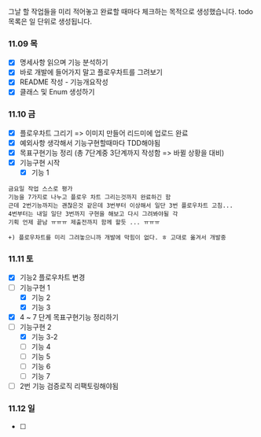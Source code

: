 그날 할 작업들을 미리 적어놓고 완료할 때마다 체크하는 목적으로 생성했습니다. todo 목록은 일 단위로 생성됩니다.
### 11.09 목
- [x] 명세사항 읽으며 기능 분석하기
- [x] 바로 개발에 들어가지 말고 플로우차트를 그려보기
- [x] README 작성 - 기능개요작성
- [x] 클래스 및 Enum 생성하기

### 11.10 금
- [x] 플로우차트 그리기 => 이미지 만들어 리드미에 업로드 완료
- [x] 예외사항 생각해서 기능구현할때마다 TDD해야됨
- [x] 목표구현기능 정리 (총 7단계중 3단계까지 작성함 => 바뀔 상황을 대비)
- [x] 기능구현 시작
	- [x] 기능 1

```
금요일 작업 스스로 평가
기능을 7가지로 나누고 플로우 차트 그리는것까지 완료하긴 함
근데 2번기능까지는 괜찮은것 같은데 3번부터 이상해서 일단 3번 플로우차트 고침... 
4번부터는 내일 일단 3번까지 구현을 해보고 다시 그려봐야될 각
기획 언제 끝남 ㅠㅠㅠ 제출전까지 함께 할듯 ... ㅠㅠㅠ

+) 플로우차트를 미리 그려놓으니까 개발에 막힘이 없다. ㅎ 고대로 옮겨서 개발중
```

### 11.11 토
- [x] 기능2 플로우차트 변경
- [ ] 기능구현 1
	- [x] 기능 2
	- [x] 기능 3
- [x]  4 ~ 7 단계 목표구현기능 정리하기
- [ ] 기능구현 2
	- [x] 기능 3-2
	- [ ] 기능 4
	- [ ] 기능 5
	- [ ] 기능 6
	- [ ] 기능 7
- [ ] 2번 기능 검증로직 리팩토링해야됨

### 11.12 일
- [ ] 